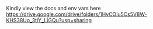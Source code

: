Kindly view the docs and env vars here
https://drive.google.com/drive/folders/1HvCOiu5Cs5V8W-KHS38Uo_3tlY_LiGQu?usp=sharing
